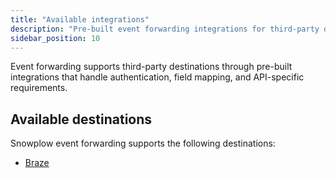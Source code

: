 ```yaml
---
title: "Available integrations"
description: "Pre-built event forwarding integrations for third-party destinations with authentication, field mapping, and API-specific configurations included."
sidebar_position: 10
---
```


Event forwarding supports third-party destinations through pre-built integrations that handle authentication, field mapping, and API-specific requirements.

## Available destinations

Snowplow event forwarding supports the following destinations:

- [Braze](/docs/destinations/forwarding-events/integrations/braze/index.md)